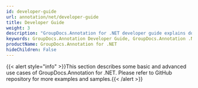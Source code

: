 ```yaml
---
id: developer-guide
url: annotation/net/developer-guide
title: Developer Guide
weight: 3
description: "GroupDocs.Annotation for .NET developer guide explains document annotator features and shows how to annotate PDF, Word, Excel, PowerPoint documents and images inside your .NET applications"
keywords: GroupDocs.Annotation Developer Guide, GroupDocs.Annotation .NET Developer Guide, GroupDocs.Annotation Developer Guide C#, Using GroupDocs.Annotation for .NET, GroupDocs.Annotation for .NET use cases
productName: GroupDocs.Annotation for .NET
hideChildren: False
---
```

{{< alert style="info" >}}This section describes some basic and advanced use cases of GroupDocs.Annotation for .NET. Please refer to GitHub repository for more examples and samples.{{< /alert >}}
